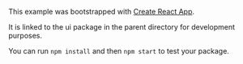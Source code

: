 This example was bootstrapped with [Create React App](https://github.com/facebook/create-react-app).

It is linked to the ui package in the parent directory for development purposes.

You can run `npm install` and then `npm start` to test your package.
